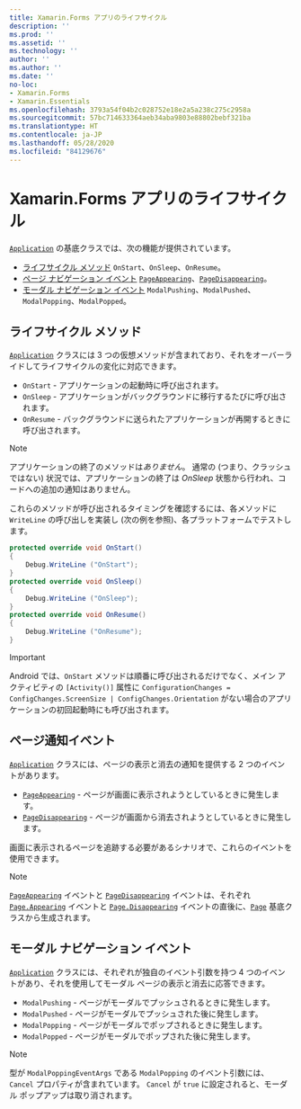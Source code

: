 ```yaml
---
title: Xamarin.Forms アプリのライフサイクル
description: ''
ms.prod: ''
ms.assetid: ''
ms.technology: ''
author: ''
ms.author: ''
ms.date: ''
no-loc:
- Xamarin.Forms
- Xamarin.Essentials
ms.openlocfilehash: 3793a54f04b2c028752e18e2a5a238c275c2958a
ms.sourcegitcommit: 57bc714633364aeb34aba9803e88802bebf321ba
ms.translationtype: HT
ms.contentlocale: ja-JP
ms.lasthandoff: 05/28/2020
ms.locfileid: "84129676"
---
```

# <a name="xamarinforms-app-lifecycle"></a>Xamarin.Forms アプリのライフサイクル

[`Application`](xref:Xamarin.Forms.Application) の基底クラスでは、次の機能が提供されています。

- [ライフサイクル メソッド](#Lifecycle_Methods) `OnStart`、`OnSleep`、`OnResume`。
- [ページ ナビゲーション イベント](#page) [`PageAppearing`](xref:Xamarin.Forms.Application.PageAppearing)、[`PageDisappearing`](xref:Xamarin.Forms.Application.PageDisappearing)。
- [モーダル ナビゲーション イベント](#modal) `ModalPushing`、`ModalPushed`、`ModalPopping`、`ModalPopped`。

<a name="Lifecycle_Methods" />

## <a name="lifecycle-methods"></a>ライフサイクル メソッド

[`Application`](xref:Xamarin.Forms.Application) クラスには 3 つの仮想メソッドが含まれており、それをオーバーライドしてライフサイクルの変化に対応できます。

- `OnStart` - アプリケーションの起動時に呼び出されます。
- `OnSleep` - アプリケーションがバックグラウンドに移行するたびに呼び出されます。
- `OnResume` - バックグラウンドに送られたアプリケーションが再開するときに呼び出されます。

> [!NOTE]
> アプリケーションの終了のメソッドは*ありません*。 通常の (つまり、クラッシュではない) 状況では、アプリケーションの終了は *OnSleep* 状態から行われ、コードへの追加の通知はありません。

これらのメソッドが呼び出されるタイミングを確認するには、各メソッドに `WriteLine` の呼び出しを実装し (次の例を参照)、各プラットフォームでテストします。

```csharp
protected override void OnStart()
{
    Debug.WriteLine ("OnStart");
}
protected override void OnSleep()
{
    Debug.WriteLine ("OnSleep");
}
protected override void OnResume()
{
    Debug.WriteLine ("OnResume");
}
```

> [!IMPORTANT]
> Android では、`OnStart` メソッドは順番に呼び出されるだけでなく、メイン アクティビティの `[Activity()]` 属性に `ConfigurationChanges = ConfigChanges.ScreenSize | ConfigChanges.Orientation` がない場合のアプリケーションの初回起動時にも呼び出されます。

<a name="page" />

## <a name="page-notification-events"></a>ページ通知イベント

[`Application`](xref:Xamarin.Forms.Application) クラスには、ページの表示と消去の通知を提供する 2 つのイベントがあります。

- [`PageAppearing`](xref:Xamarin.Forms.Application.PageAppearing) - ページが画面に表示されようとしているときに発生します。
- [`PageDisappearing`](xref:Xamarin.Forms.Application.PageDisappearing) - ページが画面から消去されようとしているときに発生します。

画面に表示されるページを追跡する必要があるシナリオで、これらのイベントを使用できます。

> [!NOTE]
> [`PageAppearing`](xref:Xamarin.Forms.Application.PageAppearing) イベントと [`PageDisappearing`](xref:Xamarin.Forms.Application.PageDisappearing) イベントは、それぞれ [`Page.Appearing`](xref:Xamarin.Forms.Page.Appearing) イベントと [`Page.Disappearing`](xref:Xamarin.Forms.Page.Disappearing) イベントの直後に、[`Page`](xref:Xamarin.Forms.Page) 基底クラスから生成されます。

<a name="modal" />

## <a name="modal-navigation-events"></a>モーダル ナビゲーション イベント

[`Application`](xref:Xamarin.Forms.Application) クラスには、それぞれが独自のイベント引数を持つ 4 つのイベントがあり、それを使用してモーダル ページの表示と消去に応答できます。

- `ModalPushing` - ページがモーダルでプッシュされるときに発生します。
- `ModalPushed` - ページがモーダルでプッシュされた後に発生します。
- `ModalPopping` - ページがモーダルでポップされるときに発生します。
- `ModalPopped` - ページがモーダルでポップされた後に発生します。

> [!NOTE]
> 型が `ModalPoppingEventArgs` である `ModalPopping` のイベント引数には、`Cancel` プロパティが含まれています。 `Cancel` が `true` に設定されると、モーダル ポップアップは取り消されます。
